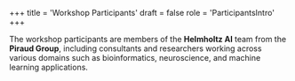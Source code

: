 +++
title = 'Workshop Participants'
draft = false
role = 'ParticipantsIntro'
+++

The workshop participants are members of the **Helmholtz AI** team from the **Piraud Group**, including consultants and researchers working across various domains such as bioinformatics, neuroscience, and machine learning applications.
